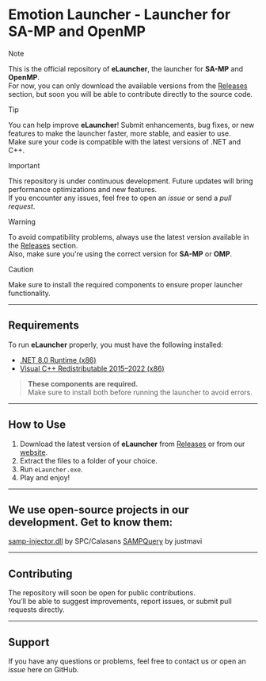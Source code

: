 # Emotion Launcher - Launcher for SA-MP and OpenMP

> [!NOTE]  
> This is the official repository of **eLauncher**, the launcher for **SA-MP** and **OpenMP**.  
> For now, you can only download the available versions from the [Releases](https://github.com/seu-usuario/eLauncher/releases) section, but soon you will be able to contribute directly to the source code.

> [!TIP] 
> You can help improve **eLauncher**! Submit enhancements, bug fixes, or new features to make the launcher faster, more stable, and easier to use.  
> Make sure your code is compatible with the latest versions of .NET and C++.

> [!IMPORTANT]  
> This repository is under continuous development. Future updates will bring performance optimizations and new features.  
> If you encounter any issues, feel free to open an *issue* or send a *pull request*.

> [!WARNING]  
> To avoid compatibility problems, always use the latest version available in the [Releases](https://github.com/seu-usuario/eLauncher/releases) section.  
> Also, make sure you're using the correct version for **SA-MP** or **OMP**.

> [!CAUTION]  
> Make sure to install the required components to ensure proper launcher functionality.

---

## Requirements

To run **eLauncher** properly, you must have the following installed:

- [.NET 8.0 Runtime (x86)](https://dotnet.microsoft.com/pt-br/download/dotnet/thank-you/runtime-desktop-8.0.18-windows-x86-installer?cid=getdotnetcore)
- [Visual C++ Redistributable 2015–2022 (x86)](https://aka.ms/vs/17/release/vc_redist.x86.exe)

> **These components are required.**  
> Make sure to install both before running the launcher to avoid errors.

---

## How to Use

1. Download the latest version of **eLauncher** from [Releases](https://github.com/seu-usuario/eLauncher/releases) or from our [website](https://elauncher.site).
2. Extract the files to a folder of your choice.
3. Run `eLauncher.exe`.
4. Play and enjoy!

---
## We use open-source projects in our development. Get to know them:

[samp-injector.dll](https://github.com/spc-samp/samp-injector) by SPC/Calasans
[SAMPQuery](https://github.com/justmavi/sampquery) by justmavi

---
## Contributing

The repository will soon be open for public contributions.  
You’ll be able to suggest improvements, report issues, or submit pull requests directly.

---

## Support

If you have any questions or problems, feel free to contact us or open an *issue* here on GitHub.
